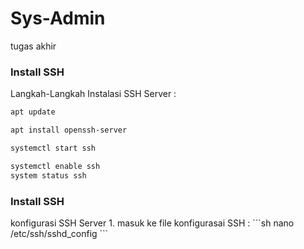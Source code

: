 # Sys-Admin
tugas akhir

<h3>Install SSH</h1>

Langkah-Langkah Instalasi SSH Server :
```sh
apt update
```
```sh
apt install openssh-server 
```
```sh
systemctl start ssh
```
```sh
systemctl enable ssh
system status ssh 
```
<h3>Install SSH</h1>
konfigurasi SSH Server
  1. masuk ke file konfigurasai SSH :
      ```sh
      nano /etc/ssh/sshd_config
      ```

